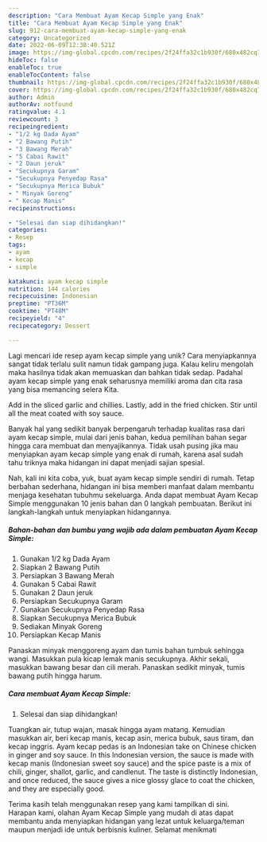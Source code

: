 ```yaml
---
description: "Cara Membuat Ayam Kecap Simple yang Enak"
title: "Cara Membuat Ayam Kecap Simple yang Enak"
slug: 912-cara-membuat-ayam-kecap-simple-yang-enak
category: Uncategorized
date: 2022-06-09T12:38:40.521Z
image: https://img-global.cpcdn.com/recipes/2f24ffa32c1b930f/680x482cq70/ayam-kecap-simple-foto-resep-utama.jpg
hideToc: false
enableToc: true
enableTocContent: false
thumbnail: https://img-global.cpcdn.com/recipes/2f24ffa32c1b930f/680x482cq70/ayam-kecap-simple-foto-resep-utama.jpg
cover: https://img-global.cpcdn.com/recipes/2f24ffa32c1b930f/680x482cq70/ayam-kecap-simple-foto-resep-utama.jpg
author: Admin
authorAv: notfound
ratingvalue: 4.1
reviewcount: 3
recipeingredient:
- "1/2 kg Dada Ayam"
- "2 Bawang Putih"
- "3 Bawang Merah"
- "5 Cabai Rawit"
- "2 Daun jeruk"
- "Secukupnya Garam"
- "Secukupnya Penyedap Rasa"
- "Secukupnya Merica Bubuk"
- " Minyak Goreng"
- " Kecap Manis"
recipeinstructions:

- "Selesai dan siap dihidangkan!"
categories:
- Resep
tags:
- ayam
- kecap
- simple

katakunci: ayam kecap simple 
nutrition: 144 calories
recipecuisine: Indonesian
preptime: "PT36M"
cooktime: "PT48M"
recipeyield: "4"
recipecategory: Dessert

---
```





Lagi mencari ide resep ayam kecap simple yang unik? Cara menyiapkannya sangat tidak terlalu sulit namun tidak gampang juga. Kalau keliru mengolah maka hasilnya tidak akan memuaskan dan bahkan tidak sedap. Padahal ayam kecap simple yang enak seharusnya memiliki aroma dan cita rasa yang bisa memancing selera Kita.





Add in the sliced garlic and chillies. Lastly, add in the fried chicken. Stir until all the meat coated with soy sauce.

Banyak hal yang sedikit banyak berpengaruh terhadap kualitas rasa dari ayam kecap simple, mulai dari jenis bahan, kedua pemilihan bahan segar hingga cara membuat dan menyajikannya. Tidak usah pusing jika mau menyiapkan ayam kecap simple yang enak di rumah, karena asal sudah tahu triknya maka hidangan ini dapat menjadi sajian spesial.






Nah, kali ini kita coba, yuk, buat ayam kecap simple sendiri di rumah. Tetap berbahan sederhana, hidangan ini bisa memberi manfaat dalam membantu menjaga kesehatan tubuhmu sekeluarga. Anda dapat membuat Ayam Kecap Simple menggunakan 10 jenis bahan dan 0 langkah pembuatan. Berikut ini langkah-langkah untuk menyiapkan hidangannya.

<!--inarticleads1-->

##### Bahan-bahan dan bumbu yang wajib ada dalam pembuatan Ayam Kecap Simple:

1. Gunakan 1/2 kg Dada Ayam
1. Siapkan 2 Bawang Putih
1. Persiapkan 3 Bawang Merah
1. Gunakan 5 Cabai Rawit
1. Gunakan 2 Daun jeruk
1. Persiapkan Secukupnya Garam
1. Gunakan Secukupnya Penyedap Rasa
1. Siapkan Secukupnya Merica Bubuk
1. Sediakan  Minyak Goreng
1. Persiapkan  Kecap Manis


Panaskan minyak menggoreng ayam dan tumis bahan tumbuk sehingga wangi. Masukkan pula kicap lemak manis secukupnya. Akhir sekali, masukkan bawang besar dan cili merah. Panaskan sedikit minyak, tumis bawang putih hingga harum. 

<!--inarticleads2-->

##### Cara membuat Ayam Kecap Simple:


1. Selesai dan siap dihidangkan!

Tuangkan air, tutup wajan, masak hingga ayam matang. Kemudian masukkan air, beri kecap manis, kecap asin, merica bubuk, saus tiram, dan kecap inggris. Ayam kecap pedas is an Indonesian take on Chinese chicken in ginger and soy sauce. In this Indonesian version, the sauce is made with kecap manis (Indonesian sweet soy sauce) and the spice paste is a mix of chili, ginger, shallot, garlic, and candlenut. The taste is distinctly Indonesian, and once reduced, the sauce gives a nice glossy glace to coat the chicken, and they are especially good. 

Terima kasih telah menggunakan resep yang kami tampilkan di sini. Harapan kami, olahan Ayam Kecap Simple yang mudah di atas dapat membantu anda menyiapkan hidangan yang lezat untuk keluarga/teman maupun menjadi ide untuk berbisnis kuliner. Selamat menikmati
